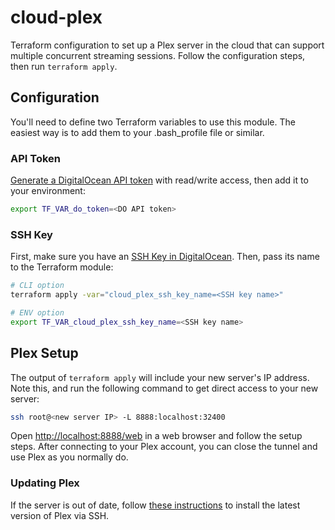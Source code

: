 # cloud-plex

Terraform configuration to set up a Plex server in the cloud that can support multiple concurrent streaming sessions.
Follow the configuration steps, then run `terraform apply`.

## Configuration

You'll need to define two Terraform variables to use this module. The easiest way is to add them to your .bash_profile
file or similar.

### API Token

[Generate a DigitalOcean API token](https://cloud.digitalocean.com/account/api/tokens) with read/write access, then add
it to your environment:

```bash
export TF_VAR_do_token=<DO API token>
```

### SSH Key

First, make sure you have an [SSH Key in DigitalOcean](https://cloud.digitalocean.com/account/security). Then, pass its name to the Terraform module:

```bash
# CLI option
terraform apply -var="cloud_plex_ssh_key_name=<SSH key name>"

# ENV option
export TF_VAR_cloud_plex_ssh_key_name=<SSH key name>
```

## Plex Setup

The output of `terraform apply` will include your new server's IP address. Note this, and run the following command to
get direct access to your new server:

```bash
ssh root@<new server IP> -L 8888:localhost:32400
```

Open [http://localhost:8888/web](http://localhost:8888/web) in a web browser and follow the setup steps. After
connecting to your Plex account, you can close the tunnel and use Plex as you normally do.

### Updating Plex

If the server is out of date, follow [these instructions](https://brianli.com/how-to-update-plex-media-server-on-ubuntu/) to install the latest
version of Plex via SSH.

